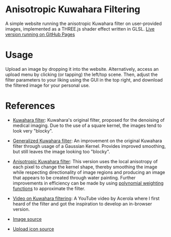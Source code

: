 # Anisotropic Kuwahara Filtering

A simple website running the anisotropic Kuwahara filter on user-provided images, implemented as a THREE.js shader effect written in GLSL. [Live version running on GitHub Pages](https://badbadbadbadbad.github.io/anisotropic-kuwahara)

# Usage

Upload an image by dropping it into the website. Alternatively, access an upload menu by clicking (or tapping) the left/top scene. Then, adjust the filter parameters to your liking using the GUI in the top right, and download the filtered image for your personal use.

# References

- [Kuwahara filter](https://en.wikipedia.org/wiki/Kuwahara_filter): Kuwahara's original filter, proposed for the denoising of medical imaging. Due to the use of a square kernel, the images tend to look very "blocky".

- [Generalized Kuwahara filter](https://www.researchgate.net/publication/221226072_Edge_and_corner_preserving_smoothing_for_artistic_imaging): An improvement on the original Kuwahara filter through usage of a Gaussian Kernel. Provides improved smoothing, but still leaves the image looking too "blocky".

- [Anisotropic Kuwahara filter](https://www.kyprianidis.com/p/pg2009/jkyprian-pg2009.pdf): This version uses the local anisotropy of each pixel to change the kernel shape, thereby smoothing the image while respecting directionality of image regions and producing an image that appears to be created through water painting. Further improvements in efficiency can be made by using [polynomial weighting functions](https://www.umsl.edu/~kangh/Papers/kang-tpcg2010.pdf) to approximate the filter.

- [Video on Kuwahara filtering](https://www.youtube.com/watch?v=LDhN-JK3U9g): A YouTube video by Acerola where I first heard of the filter and got the inspiration to develop an in-browser version.

- [Image source](https://www.elitetreecare.com/2018/12/the-risk-of-snow-on-trees/)

- [Upload icon source](https://feathericons.com/?query=upload)
